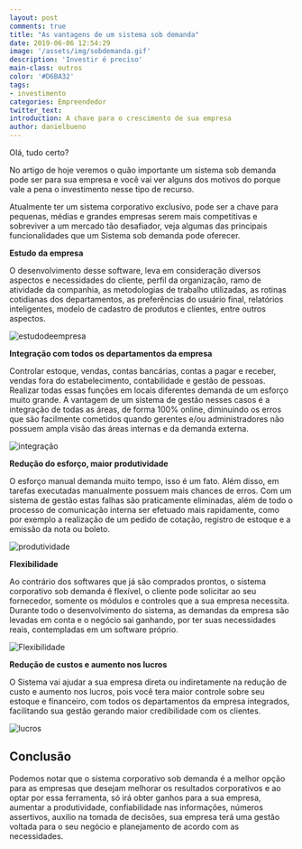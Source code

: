 ```yaml
---
layout: post
comments: true
title: "As vantagens de um sistema sob demanda"
date: 2019-06-06 12:54:29
image: '/assets/img/sobdemanda.gif'
description: 'Investir é preciso'
main-class: outros
color: '#D6BA32'
tags:  
- investimento
categories: Empreendedor
twitter_text:
introduction: A chave para o crescimento de sua empresa
author: danielbueno
---
```


Olá, tudo certo?

No artigo de hoje veremos o quão importante um sistema sob demanda pode ser para sua empresa e você vai ver alguns dos motivos do porque vale a pena o investimento nesse tipo de recurso.

Atualmente ter um sistema corporativo exclusivo, pode ser a chave para pequenas, médias e grandes empresas serem mais competitivas e sobreviver a um mercado tão desafiador, veja algumas das principais funcionalidades que um Sistema sob demanda pode oferecer.

**Estudo da empresa**

O desenvolvimento desse software, leva em consideração diversos aspectos e necessidades do cliente, perfil da organização, ramo de atividade da companhia, as metodologias de trabalho utilizadas, as rotinas cotidianas dos departamentos, as preferências do usuário final, relatórios inteligentes, modelo de cadastro de produtos e clientes, entre outros aspectos.

<img src="https://res.cloudinary.com/dkwsuycgn/image/upload/v1564427146/estudoempresa_acgklg.png" title="estudo de caso" alt="estudodeempresa" class="responsive1/">


**Integração com todos os departamentos da empresa**

Controlar estoque, vendas, contas bancárias, contas a pagar e receber, vendas fora do estabelecimento, contabilidade e gestão de pessoas. 
Realizar todas essas funções em locais diferentes demanda de um esforço muito grande.
A vantagem de um sistema de gestão nesses casos é a integração de todas as áreas, de forma 100% online, diminuindo os erros que são facilmente cometidos quando gerentes e/ou administradores não possuem ampla visão das áreas internas e da demanda externa.

<img src="https://res.cloudinary.com/dkwsuycgn/image/upload/c_scale,w_543/v1564427146/integracao_rmkxdm.jpg" title="integracao" alt="integração" class="responsive1"/>

**Redução do esforço, maior produtividade**

O esforço manual demanda muito tempo, isso é um fato. Além disso, em tarefas executadas manualmente possuem mais chances de erros. Com um sistema de gestão estas falhas são praticamente eliminadas, além de todo o processo de comunicação interna ser efetuado mais rapidamente, como por exemplo a realização de um pedido de cotação, registro de estoque e a emissão da nota ou boleto.

<img src="https://res.cloudinary.com/dkwsuycgn/image/upload/c_scale,q_100,w_553/v1564427147/reducaoesforco_wgl5z6.gif" title="produtivo" alt="produtividade" class="responsive1"/>

**Flexibilidade**

Ao contrário dos softwares que já são comprados prontos, o sistema corporativo sob demanda é flexível, o cliente pode solicitar ao seu fornecedor, somente os módulos e controles que a sua empresa necessita.
Durante todo o desenvolvimento do sistema, as demandas da empresa são levadas em conta e o negócio sai ganhando, por ter suas necessidades reais, contempladas em um software próprio.

<img src="https://res.cloudinary.com/dkwsuycgn/image/upload/c_scale,w_559/v1564427146/lucros_x0u2j0.jpg" title="flexibilidade" alt="Flexibilidade" class="responsive1"/>

**Redução de custos e aumento nos lucros**

O Sistema vai ajudar a sua empresa direta ou indiretamente na redução de custo e aumento nos lucros, pois você tera maior controle sobre seu estoque e financeiro, com todos os departamentos da empresa integrados, facilitando sua gestão gerando maior credibilidade com os clientes. 

<img src="https://res.cloudinary.com/dkwsuycgn/image/upload/c_scale,w_552/v1564427146/handshake_gqyj0x.jpg" title="fechando negocio" title="lucre" alt="lucros" class="responsive1"/>

## Conclusão

Podemos notar que o sistema corporativo sob demanda é a melhor opção para as empresas que desejam melhorar os resultados corporativos e ao optar por essa ferramenta, só irá obter ganhos para a sua empresa, aumentar a produtividade, confiabilidade nas informações, números assertivos, auxilio na tomada de decisões, sua empresa terá uma gestão voltada para o seu negócio e planejamento de acordo com as necessidades.

  
